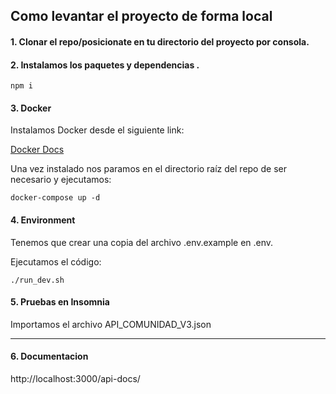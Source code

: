 ## Como levantar el proyecto de forma local

#### 1. Clonar el repo/posicionate en tu directorio del proyecto por consola.

#### 2. Instalamos los paquetes y dependencias .

```
npm i
```
#### 3. Docker

Instalamos Docker desde el siguiente link:

[Docker Docs](https://docs.docker.com/engine/install/)

Una vez instalado nos paramos en el directorio raíz del repo de ser necesario y ejecutamos:

```
docker-compose up -d
```

#### 4. Environment

Tenemos que crear una copia del archivo .env.example en .env.

Ejecutamos el código:

```
./run_dev.sh
```

#### 5. Pruebas en Insomnia

Importamos el archivo API_COMUNIDAD_V3.json

---
#### 6. Documentacion 

http://localhost:3000/api-docs/